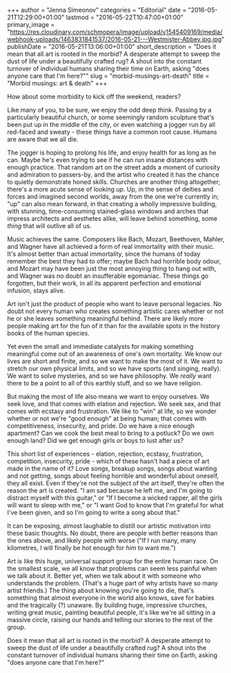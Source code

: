 +++
author = "Jenna Simeonov"
categories = "Editorial"
date = "2016-05-21T12:29:00+01:00"
lastmod = "2016-05-22T10:47:00+01:00"
primary_image = "https://res.cloudinary.com/schmopera/image/upload/v1545409169/media/webhook-uploads/1463831841537/2016-05-21---Westmister-Abbey.jpg.jpg"
publishDate = "2016-05-21T13:06:00+01:00"
short_description = "Does it mean that all art is rooted in the morbid? A desperate attempt to sweep the dust of life under a beautifully crafted rug? A shout into the constant turnover of individual humans sharing their time on Earth, asking &quot;does anyone care that I&#039;m here?&quot;"
slug = "morbid-musings-art-death"
title = "Morbid musings: art &amp; death"
+++

How about some morbidity to kick off the weekend, readers?

Like many of you, to be sure, we enjoy the odd deep think. Passing by a particularly beautiful church, or some seemingly random sculpture that's been put up in the middle of the city, or even watching a jogger run by all red-faced and sweaty - these things have a common root cause. Humans are aware that we all die.

The jogger is hoping to prolong his life, and enjoy health for as long as he can. Maybe he's even trying to see if he can run insane distances with enough practice. That random art on the street adds a moment of curiosity and admiration to passers-by, and the artist who created it has the chance to quietly demonstrate honed skills. Churches are another thing altogether; there's a more acute sense of looking *up*. Up, in the sense of deities and forces and imagined second worlds, away from the one we're currently in; "up" can also mean forward, in that creating a wholly impressive building, with stunning, time-consuming stained-glass windows and arches that impress architects and aesthetes alike, will leave behind something, some *thing* that will outlive all of us.

Music achieves the same. Composers like Bach, Mozart, Beethoven, Mahler, and Wagner have all achieved a form of real immortality with their music. It's almost better than actual immortality, since the humans of today remember the best they had to offer; maybe Bach had horrible body odour, and Mozart may have been just the most annoying thing to hang out with, and Wagner was no doubt an insufferable egomaniac. These things go forgotten, but their work, in all its apparent perfection and emotional infusion, stays alive.

Art isn't just the product of people who want to leave personal legacies. No doubt not every human who creates something artistic cares whether or not he or she leaves something meaningful behind. There are likely more people making art for the fun of it than for the available spots in the history books of the human species.

Yet even the small and immediate catalysts for making something meaningful come out of an awareness of one's own mortality. We know our lives are short and finite, and so we want to make the most of it. We want to stretch our own physical limits, and so we have sports (and singing, really). We want to solve mysteries, and so we have philosophy. We *really* want there to be a point to all of this earthly stuff, and so we have religion.

But making the most of life also means we want to enjoy ourselves. We seek love, and that comes with elation and rejection. We seek sex, and that comes with ecstasy and frustration. We like to "win" at life, so we wonder whether or not we're "good enough" at being human; that comes with competitiveness, insecurity, and pride. Do we have a nice enough apartment? Can we cook the best meal to bring to a potluck? Do we own enough land? Did we get enough girls or boys to lust after us?

This short list of experiences - elation, rejection, ecstasy, frustration, competition, insecurity, pride - which of these hasn't had a piece of art made in the name of it? Love songs, breakup songs, songs about wanting and not getting, songs about feeling horrible and wonderful about oneself, they all exist. Even if they're not the subject of the art itself, they're often the reason the art is created. "I am sad because he left me, and I'm going to distract myself with this guitar," or "If I become a wicked rapper, all the girls will want to sleep with me," or "I want God to know that I'm grateful for what I've been given, and so I'm going to write a song about that." 

It can be exposing, almost laughable to distill our artistic motivation into these basic thoughts. No doubt, there are people with better reasons than the ones above, and likely people with worse ("If I run many, many kilometres, I will finally be hot enough for *him* to want me.")

Art is like this huge, universal support group for the entire human race. On the smallest scale, we all know that problems can seem less painful when we talk about it. Better yet, when we talk about it with someone who understands the problem. (That's a huge part of why artists have so many artist friends.) The thing about knowing you're going to die, that's something that almost everyone in the world also knows, save for babies and the tragically (?) unaware. By building huge, impressive churches, writing great music, painting beautiful people, it's like we're all sitting in a massive circle, raising our hands and telling our stories to the rest of the group.

Does it mean that all art is rooted in the morbid? A desperate attempt to sweep the dust of life under a beautifully crafted rug? A shout into the constant turnover of individual humans sharing their time on Earth, asking "does anyone care that I'm here?"

